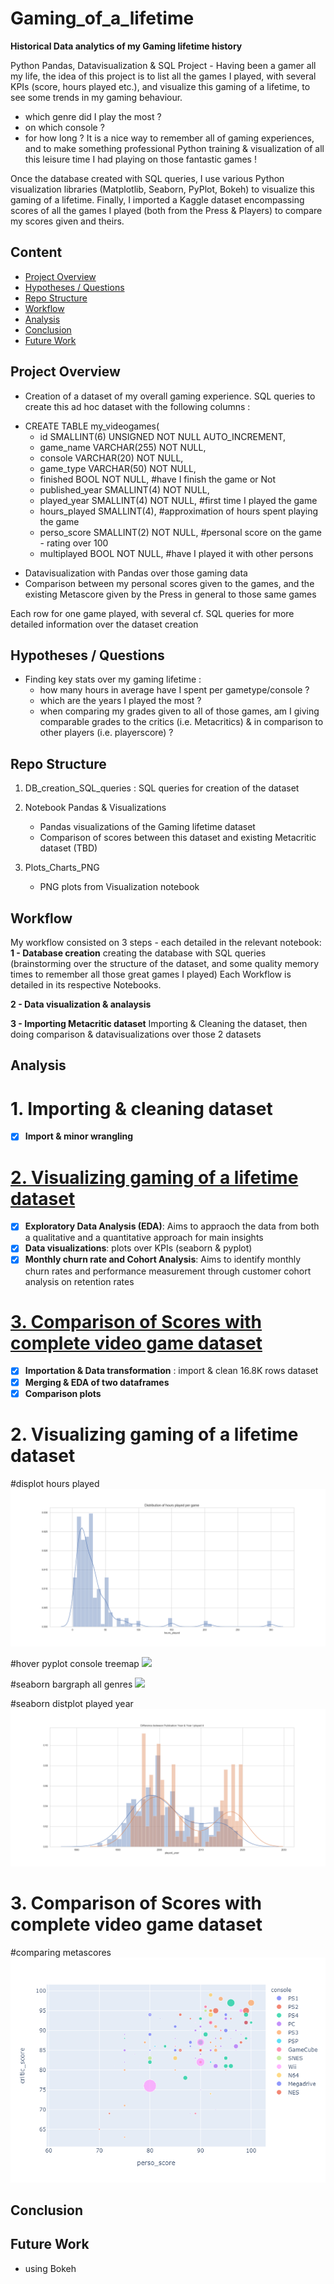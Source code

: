 # Gaming_of_a_lifetime
**Historical Data analytics of my Gaming lifetime history**

Python Pandas, Datavisualization &amp; SQL Project - 
Having been a gamer all my life, the idea of this project is to list all the games I played, with several KPIs (score, hours played etc.), and visualize this gaming of a lifetime, to see some trends in my gaming behaviour.
- which genre did I play the most ?
- on which console ?
- for how long ?
It is a nice way to remember all of gaming experiences, and to make something professional Python training & visualization of all this leisure time I had playing on those fantastic games !

Once the database created with SQL queries, I use various Python visualization libraries (Matplotlib, Seaborn, PyPlot, Bokeh) to visualize this gaming of a lifetime.
Finally, I imported a Kaggle dataset encompassing scores of all the games I played (both from the Press & Players) to compare my scores given and theirs.

## Content
- [Project Overview](#project-overview)
- [Hypotheses / Questions](#hypotheses-questions)
- [Repo Structure](#repo-structure)
- [Workflow](#workflow)
- [Analysis](#analysis)
- [Conclusion](#conclusion)
- [Future Work](#future-work)

## Project Overview
- Creation of a dataset of my overall gaming experience.
SQL queries to create this ad hoc dataset with the following columns :

* CREATE TABLE my_videogames(
	* id SMALLINT(6) UNSIGNED NOT NULL AUTO_INCREMENT,
    * game_name VARCHAR(255) NOT NULL,
    * console VARCHAR(20) NOT NULL,
    * game_type VARCHAR(50) NOT NULL,
    * finished BOOL NOT NULL, #have I finish the game or Not
    * published_year SMALLINT(4) NOT NULL,
    * played_year SMALLINT(4) NOT NULL, #first time I played the game
    * hours_played SMALLINT(4), #approximation of hours spent playing the game
    * perso_score SMALLINT(2) NOT NULL, #personal score on the game - rating over 100
    * multiplayed BOOL NOT NULL, #have I played it with other persons

- Datavisualization with Pandas over those gaming data
- Comparison between my personal scores given to the games, and the existing Metascore given by the Press in general to those same games

Each row for one game played, with several
cf. SQL queries for more detailed information over the dataset creation

## Hypotheses / Questions
- Finding key stats over my gaming lifetime : 
    * how many hours in average have I spent per gametype/console ?
    * which are the years I played the most ?
    * when comparing my grades given to all of those games, am I giving comparable grades to the critics (i.e. Metacritics) & in comparison to other players (i.e. playerscore) ?

## Repo Structure
1. DB_creation_SQL_queries : SQL queries for creation of the dataset
2. Notebook Pandas & Visualizations
    * Pandas visualizations of the Gaming lifetime dataset
    * Comparison of scores between this dataset and existing Metacritic dataset (TBD)

3. Plots_Charts_PNG
    * PNG plots from Visualization notebook

## Workflow
My workflow consisted on 3 steps - each detailed in the relevant notebook:
**1 - Database creation**
creating the database with SQL queries (brainstorming over the structure of the dataset, and some quality memory times to remember all those great games I played)
Each Workflow is detailed in its respective Notebooks.

**2 - Data visualization & analaysis**

**3 - Importing Metacritic dataset**
Importing & Cleaning the dataset, then doing comparison & datavisualizations over those 2 datasets

## Analysis
# 1. Importing & cleaning dataset
- [x] **Import & minor wrangling**

# [2. Visualizing gaming of a lifetime dataset](#visualizing-gaming-of-a-lifetime)
- [x] **Exploratory Data Analysis (EDA)**: Aims to appraoch the data from both a qualitative and a quantitative approach for main insights
- [x]  **Data visualizations**: plots over KPIs (seaborn & pyplot)
- [x] **Monthly churn rate and Cohort Analysis**: Aims to identify monthly churn rates and performance measurement through customer cohort analysis on retention rates

# [3. Comparison of Scores with complete video game dataset](#comparison-of-scores)
- [x] **Importation & Data transformation** : import & clean 16.8K rows dataset
- [x] **Merging & EDA of two dataframes**
- [x] **Comparison plots**

# 2. Visualizing gaming of a lifetime dataset
#displot hours played
<img src="https://raw.githubusercontent.com/Binardino/Gaming_of_a_lifetime/master/Plots_Charts_PNG/distplot_hours_played_all_game.png"/>

#hover pyplot console treemap 
<img src="ttps://raw.githubusercontent.com/Binardino/Gaming_of_a_lifetime/blob/master/Plots_Charts_PNG/console_distribution.png">

#seaborn bargraph all genres
<img src="ttps://raw.githubusercontent.com/Binardino/Gaming_of_a_lifetime/blob/master/Plots_Charts_PNG/barplot_game_type_rainbow_version.png">

#seaborn distplot played year
<img src="https://raw.githubusercontent.com/Binardino/Gaming_of_a_lifetime/master/Plots_Charts_PNG/distplot_difference_publication.VS.played_year.png">

# 3. Comparison of Scores with complete video game dataset

#comparing metascores
<img src="https://raw.githubusercontent.com/Binardino/Gaming_of_a_lifetime/master/Plots_Charts_PNG/Score_comparison_Metascore_VS._Perso_score.png"/>


## Conclusion

## Future Work
- using Bokeh